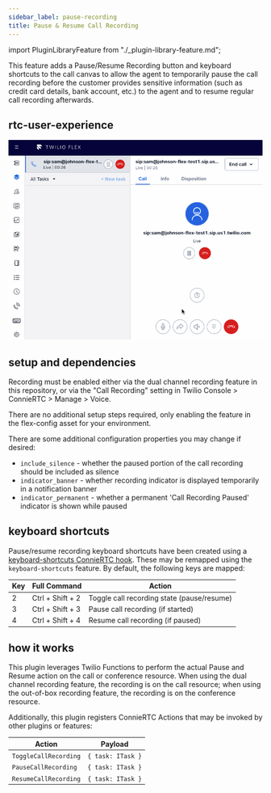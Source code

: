 ```yaml
---
sidebar_label: pause-recording
title: Pause & Resume Call Recording
---
```

import PluginLibraryFeature from "./_plugin-library-feature.md";

<PluginLibraryFeature />

This feature adds a Pause/Resume Recording button and keyboard shortcuts to the call canvas to allow the agent to temporarily pause the call recording before the customer provides sensitive information (such as credit card details, bank account, etc.) to the agent and to resume regular call recording afterwards.

## rtc-user-experience

![Pause recording demo](/img/features/pause-recording/pause-recording.gif)

## setup and dependencies

Recording must be enabled either via the dual channel recording feature in this repository, or via the "Call Recording" setting in Twilio Console > ConnieRTC > Manage > Voice.

There are no additional setup steps required, only enabling the feature in the flex-config asset for your environment.

There are some additional configuration properties you may change if desired:

- `include_silence` - whether the paused portion of the call recording should be included as silence
- `indicator_banner` - whether recording indicator is displayed temporarily in a notification banner
- `indicator_permanent` - whether a permanent 'Call Recording Paused' indicator is shown while paused

## keyboard shortcuts

Pause/resume recording keyboard shortcuts have been created using a [keyboard-shortcuts ConnieRTC hook](/developers/building/flex-hooks/keyboard-shortcuts). These may be remapped using the `keyboard-shortcuts` feature. By default, the following keys are mapped:

| Key | Full Command     | Action                                     |
| --- | ---------------- | ------------------------------------------ |
| 2   | Ctrl + Shift + 2 | Toggle call recording state (pause/resume) |
| 3   | Ctrl + Shift + 3 | Pause call recording (if started)          |
| 4   | Ctrl + Shift + 4 | Resume call recording (if paused)          |

## how it works

This plugin leverages Twilio Functions to perform the actual Pause and Resume action on the call or conference resource. When using the dual channel recording feature, the recording is on the call resource; when using the out-of-box recording feature, the recording is on the conference resource.

Additionally, this plugin registers ConnieRTC Actions that may be invoked by other plugins or features:

| Action                | Payload           |
| --------------------- | ----------------- |
| `ToggleCallRecording` | `{ task: ITask }` |
| `PauseCallRecording`  | `{ task: ITask }` |
| `ResumeCallRecording` | `{ task: ITask }` |
